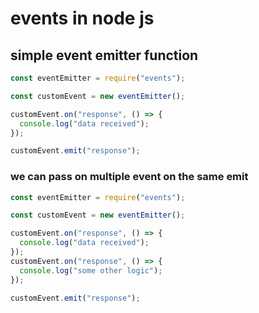 # events in node js

## simple event emitter function

```javascript
const eventEmitter = require("events");

const customEvent = new eventEmitter();

customEvent.on("response", () => {
  console.log("data received");
});

customEvent.emit("response");
```

### we can pass on multiple event on the same emit

```javascript
const eventEmitter = require("events");

const customEvent = new eventEmitter();

customEvent.on("response", () => {
  console.log("data received");
});
customEvent.on("response", () => {
  console.log("some other logic");
});

customEvent.emit("response");
```
